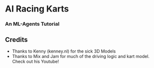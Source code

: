 # AI Racing Karts
### An ML-Agents Tutorial

## Credits
- Thanks to Kenny (kenney.nl) for the sick 3D Models
- Thanks to Mix and Jam for much of the driving logic and kart model. Check out his Youtube!

